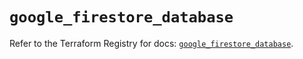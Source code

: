 # `google_firestore_database`

Refer to the Terraform Registry for docs: [`google_firestore_database`](https://registry.terraform.io/providers/hashicorp/google-beta/6.26.0/docs/resources/google_firestore_database).
